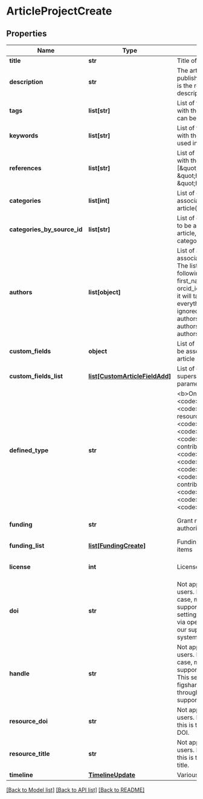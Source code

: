 # ArticleProjectCreate

## Properties
Name | Type | Description | Notes
------------ | ------------- | ------------- | -------------
**title** | **str** | Title of article | 
**description** | **str** | The article description. In a publisher case, usually this is the remote article description | [optional] [default to '']
**tags** | **list[str]** | List of tags to be associated with the article. Keywords can be used instead | [optional] 
**keywords** | **list[str]** | List of tags to be associated with the article. Tags can be used instead | [optional] 
**references** | **list[str]** | List of links to be associated with the article (e.g [\&quot;http://link1\&quot;, \&quot;http://link2\&quot;, \&quot;http://link3\&quot;]) | [optional] 
**categories** | **list[int]** | List of category ids to be associated with the article(e.g [1, 23, 33, 66]) | [optional] 
**categories_by_source_id** | **list[str]** | List of category source ids to be associated with the article, supersedes the categories property | [optional] 
**authors** | **list[object]** | List of authors to be associated with the article. The list can contain the following fields: id, name, first_name, last_name, email, orcid_id. If an id is supplied, it will take priority and everything else will be ignored. No more than 10 authors. For adding more authors use the specific authors endpoint. | [optional] 
**custom_fields** | **object** | List of key, values pairs to be associated with the article | [optional] 
**custom_fields_list** | [**list[CustomArticleFieldAdd]**](CustomArticleFieldAdd.md) | List of custom fields values, supersedes custom_fields parameter | [optional] 
**defined_type** | **str** | &lt;b&gt;One of:&lt;/b&gt; &lt;code&gt;figure&lt;/code&gt; &lt;code&gt;online resource&lt;/code&gt; &lt;code&gt;preprint&lt;/code&gt; &lt;code&gt;book&lt;/code&gt; &lt;code&gt;conference contribution&lt;/code&gt; &lt;code&gt;media&lt;/code&gt; &lt;code&gt;dataset&lt;/code&gt; &lt;code&gt;poster&lt;/code&gt; &lt;code&gt;journal contribution&lt;/code&gt; &lt;code&gt;presentation&lt;/code&gt; &lt;code&gt;thesis&lt;/code&gt; &lt;code&gt;software&lt;/code&gt; | [optional] 
**funding** | **str** | Grant number or funding authority | [optional] [default to '']
**funding_list** | [**list[FundingCreate]**](FundingCreate.md) | Funding creation / update items | [optional] 
**license** | **int** | License id for this article. | [optional] [default to 0]
**doi** | **str** | Not applicable for regular users. In an institutional case, make sure your group supports setting DOIs. This setting is applied by figshare via opening a ticket through our support/helpdesk system. | [optional] [default to '']
**handle** | **str** | Not applicable for regular users. In an institutional case, make sure your group supports setting Handles. This setting is applied by figshare via opening a ticket through our support/helpdesk system. | [optional] [default to '']
**resource_doi** | **str** | Not applicable to regular users. In a publisher case, this is the publisher article DOI. | [optional] [default to '']
**resource_title** | **str** | Not applicable to regular users. In a publisher case, this is the publisher article title. | [optional] [default to '']
**timeline** | [**TimelineUpdate**](TimelineUpdate.md) | Various timeline dates | [optional] 

[[Back to Model list]](../README.md#documentation-for-models) [[Back to API list]](../README.md#documentation-for-api-endpoints) [[Back to README]](../README.md)


